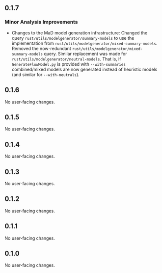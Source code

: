 ## 0.1.7

### Minor Analysis Improvements

* Changes to the MaD model generation infrastructure: Changed the query `rust/utils/modelgenerator/summary-models` to use the implementation from `rust/utils/modelgenerator/mixed-summary-models`. Removed the now-redundant `rust/utils/modelgenerator/mixed-summary-models` query. Similar replacement was made for `rust/utils/modelgenerator/neutral-models`. That is, if `GenerateFlowModel.py` is provided with `--with-summaries` combined/mixed models are now generated instead of heuristic models (and similar for `--with-neutrals`).

## 0.1.6

No user-facing changes.

## 0.1.5

No user-facing changes.

## 0.1.4

No user-facing changes.

## 0.1.3

No user-facing changes.

## 0.1.2

No user-facing changes.

## 0.1.1

No user-facing changes.

## 0.1.0

No user-facing changes.
